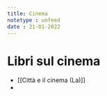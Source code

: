 ```yaml
---
title: Cinema
notetype : unfeed
date : 21-01-2022
---
```


# Libri sul cinema
- [[Città e il cinema (La)]]
- 
